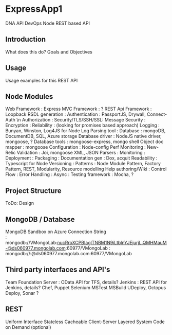 ﻿# ExpressApp1

DNA API
DevOps Node REST based API


Introduction
------------
What does this do?
Goals and Objectives


Usage
-----
Usage examples for this REST API


Node Modules
------------
Web Framework			  : Express
MVC Framework			  : ? 
REST Api Framework	: Loopback
RSDL generation			: 
Authentication			: PassportJS, Drywall, Connect-Auth \n
Authorization			  :
Security/TLS/SSH/SSL:
Message Security		: 
Encryption			    :
Reliability			    : (looking for promises based approach)
Logging				      : Bunyan, Winston, Log4JS for Node
Log Parsing tool		:
Database			      : mongoDB, DocumentDB, SQL, Azure storage
Database driver			: NodeJS native driver, mongoose, ?
Database tools			: mongoose-express, mongo shell
Object doc mapper		: mongoose
Configuration			  : Node-config
Perf Monitoring		  : New-Relic
Validation			    : Joi, mongoose
XML, JSON Parsers		: 
Monitoring			    :
Deployment			    :
Packaging			      :
Documentation gen		: Dox, acquit
Readability			    : Typescript for Node
Versioning			    :
Patterns  			    : Node Module Pattern, Factory Pattern, REST, Modularity, Resource modelling
Help authoring/Wiki	: 
Control Flow			  :
Error Handling			:
Async				        :
Testing framework		: Mocha, ?






Project Structure
-----------------
ToDo: Design



MongoDB / Database
------------------
MongoDB Sandbox on Azure
Connection String		
: mongodb://VMongoLab:nucRroXCPBIaglTNBM1N9iLtblnYJEjurjL.QMHMauM-@ds060977.mongolab.com:60977/VMongoLab
: mongodb://<dbuser>:<dbpassword>@ds060977.mongolab.com:60977/VMongoLab



Third party interfaces and API's
--------------------------------
Team Foundation Server	: OData API for TFS, details?
Jenkins			: REST API for Jenkins, details?
Chef, Puppet
Selenium
MSTest
MSBuild
UDeploy, Octopus Deploy, 
Sonar
?



REST
----
Uniform Interface
Stateless
Cacheable
Client-Server
Layered System
Code on Demand (optional)
